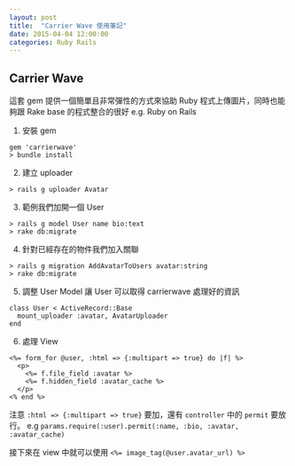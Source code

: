 ```yaml
---
layout: post
title:  "Carrier Wave 使用筆記"
date: 2015-04-04 12:00:00
categories: Ruby Rails
---
```


## Carrier Wave
這套 gem 提供一個簡單且非常彈性的方式來協助 Ruby 程式上傳圖片，同時也能夠跟 Rake base 的程式整合的很好 e.g. Ruby on Rails 


1. 安裝 gem

```
gem 'carrierwave'
> bundle install
```

2. 建立 uploader

```
> rails g uploader Avatar
```

3. 範例我們加開一個 User

```
> rails g model User name bio:text
> rake db:migrate
```

4. 針對已經存在的物件我們加入關聯

```
> rails g migration AddAvatarToUsers avatar:string
> rake db:migrate
```
5. 調整 User Model 讓 User 可以取得 carrierwave 處理好的資訊

```
class User < ActiveRecord::Base
  mount_uploader :avatar, AvatarUploader
end
```
6. 處理 View

```
<%= form_for @user, :html => {:multipart => true} do |f| %>
  <p>
    <%= f.file_field :avatar %>
    <%= f.hidden_field :avatar_cache %>
  </p>
<% end %>
```

注意 `:html => {:multipart => true}` 要加，還有 `controller` 中的 `permit` 要放行。
e.g `params.require(:user).permit(:name, :bio, :avatar, :avatar_cache)`

接下來在 view 中就可以使用 `<%= image_tag(@user.avatar_url) %>`
